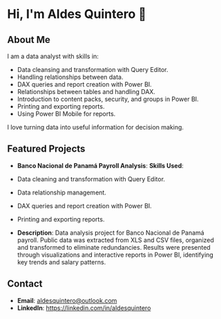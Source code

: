 # Hi, I'm Aldes Quintero 👋

## About Me
  I am a data analyst with skills in:
- Data cleansing and transformation with Query Editor.
- Handling relationships between data.
- DAX queries and report creation with Power BI.
- Relationships between tables and handling DAX.
- Introduction to content packs, security, and groups in Power BI.
- Printing and exporting reports.
- Using Power BI Mobile for reports.

I love turning data into useful information for decision making.

## Featured Projects

- **Banco Nacional de Panamá Payroll Analysis**:
  **Skills Used**:

- Data cleaning and transformation with Query Editor.
- Data relationship management.
- DAX queries and report creation with Power BI.
- Printing and exporting reports.
- **Description**: Data analysis project for Banco Nacional de Panamá payroll. Public data was extracted from XLS and CSV files, organized and transformed to eliminate redundancies. Results were presented through visualizations and interactive reports in Power BI, identifying key trends and salary patterns.


## Contact
- **Email**: aldesquintero@outlook.com
- **LinkedIn**: https://linkedin.com/in/aldesquintero
